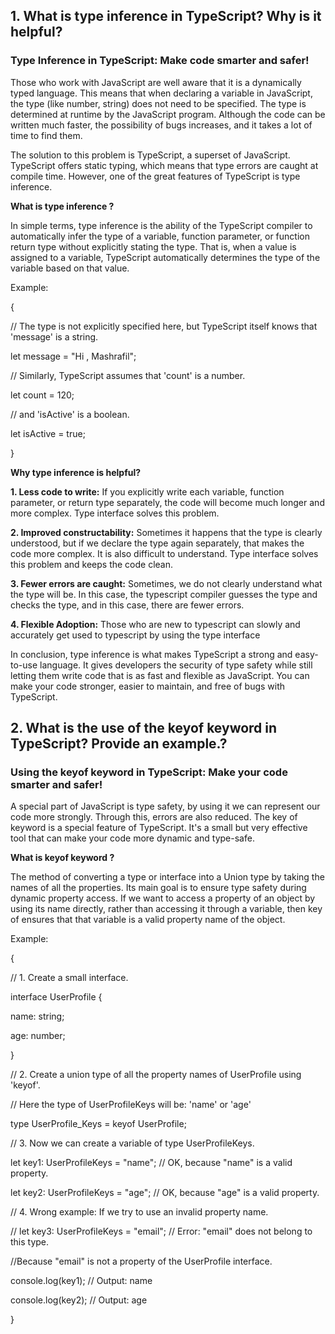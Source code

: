 ## 1. What is type inference in TypeScript? Why is it helpful?

### **Type Inference in TypeScript: Make code smarter and safer!**

Those who work with JavaScript are well aware that it is a dynamically typed language. This means that when declaring a variable in JavaScript, the type (like number, string) does not need to be specified. The type is determined at runtime by the JavaScript program.
Although the code can be written much faster, the possibility of bugs increases, and it takes a lot of time to find them.

The solution to this problem is TypeScript, a superset of JavaScript. TypeScript offers static typing, which means that type errors are caught at compile time. However, one of the great features of TypeScript is type inference.

**What is type inference ?**

In simple terms, type inference is the ability of the TypeScript compiler to automatically infer the type of a variable, function parameter, or function return type without explicitly stating the type. That is, when a value is assigned to a variable, TypeScript automatically determines the type of the variable based on that value.

Example: 

{

// The type is not explicitly specified here, but TypeScript itself knows that 'message' is a string.


let message = "Hi , Mashrafil";

// Similarly, TypeScript assumes that 'count' is a number.

let count = 120;

// and 'isActive' is a boolean.

let isActive = true;

}

**Why type inference is helpful?**

**1. Less code to write:** If you explicitly write each variable, function parameter, or return type separately, the code will become much longer and more complex. Type interface solves this problem.

**2. Improved constructability:** Sometimes it happens that the type is clearly understood, but if we declare the type again separately, that makes the code more complex. It is also difficult to understand. Type interface solves this problem and keeps the code clean.

**3. Fewer errors are caught:** Sometimes, we do not clearly understand what the type will be. In this case, the typescript compiler guesses the type and checks the type, and in this case, there are fewer errors.

**4. Flexible Adoption:**
Those who are new to typescript can slowly and accurately get used to typescript by using the type interface


In conclusion, type inference is what makes TypeScript a strong and easy-to-use language. It gives developers the security of type safety while still letting them write code that is as fast and flexible as JavaScript. You can make your code stronger, easier to maintain, and free of bugs with TypeScript.






## 2. What is the use of the keyof keyword in TypeScript? Provide an example.?

### Using the keyof keyword in TypeScript: Make your code smarter and safer!

A special part of JavaScript is type safety, by using it we can represent our code more strongly. Through this, errors are also reduced. The key of keyword is a special feature of TypeScript. It's a small but very effective tool that can make your code more dynamic and type-safe.


**What is keyof  keyword ?**

The method of converting a type or interface into a Union type by taking the names of all the properties. Its main goal is to ensure type safety during dynamic property access. If we want to access a property of an object by using its name directly, rather than accessing it through a variable, then key of ensures that that variable is a valid property name of the object.

Example: 

{

// 1. Create a small interface.

interface UserProfile 
{

name: string;

age: number;

}

// 2. Create a union type of all the property names of UserProfile using 'keyof'.

// Here the type of UserProfileKeys will be: 'name' or 'age'

type UserProfile_Keys = keyof UserProfile;

// 3. Now we can create a variable of type UserProfileKeys.

let key1: UserProfileKeys = "name"; // OK, because "name" is a valid property.

let key2: UserProfileKeys = "age"; // OK, because "age" is a valid property.

// 4. Wrong example: If we try to use an invalid property name.

// let key3: UserProfileKeys = "email"; // Error: "email" does not belong to this type.

//Because "email" is not a property of the UserProfile interface.

console.log(key1); // Output: name

console.log(key2); // Output: age

}
